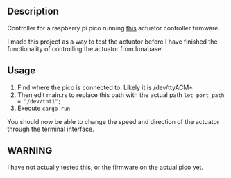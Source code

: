 ## Description

Controller for a raspberry pi pico running [this](https://github.com/utahrobotics/lunadev-2025/tree/main/embedded/actuator) actuator controller firmware.

I made this project as a way to test the actuator before I have finished the functionality of controlling the actuator from lunabase.

## Usage
1. Find where the pico is connected to. Likely it is /dev/ttyACM*
2. Then edit main.rs to replace this path with the actual path ```let port_path = "/dev/tnt1";```
3. Execute ```cargo run```


You should now be able to change the speed and direction of the actuator through the terminal interface.


## WARNING

I have not actually tested this, or the firmware on the actual pico yet.